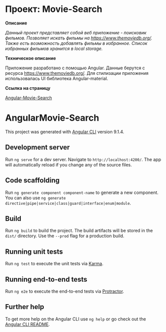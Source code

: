 # Проект: Movie-Search

**Описание**

_Данный проект представляет собой веб приложение - поисковик фильмов. Позволяет искать фильмы на https://www.themoviedb.org/. Также есть возможность добавлять фильмы в избранное. Список избранных фильмов хранится в local storage._

**Техническое описание**

Приложение разработано с помощью Angular. Данные берутся с ресурса https://www.themoviedb.org/. Для стилизации приложения использовалась UI библиотека Angular-material.

**Ссылка на страницу**

[Angular-Movie-Search](https://movie-search-ng.web.app//)

# AngularMovie-Search

This project was generated with [Angular CLI](https://github.com/angular/angular-cli) version 9.1.4.

## Development server

Run `ng serve` for a dev server. Navigate to `http://localhost:4200/`. The app will automatically reload if you change any of the source files.

## Code scaffolding

Run `ng generate component component-name` to generate a new component. You can also use `ng generate directive|pipe|service|class|guard|interface|enum|module`.

## Build

Run `ng build` to build the project. The build artifacts will be stored in the `dist/` directory. Use the `--prod` flag for a production build.

## Running unit tests

Run `ng test` to execute the unit tests via [Karma](https://karma-runner.github.io).

## Running end-to-end tests

Run `ng e2e` to execute the end-to-end tests via [Protractor](http://www.protractortest.org/).

## Further help

To get more help on the Angular CLI use `ng help` or go check out the [Angular CLI README](https://github.com/angular/angular-cli/blob/master/README.md).
